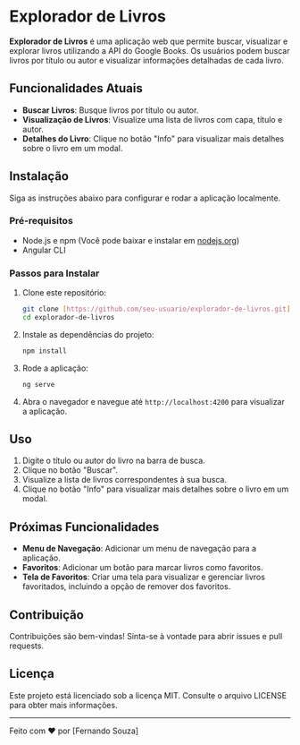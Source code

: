 # Explorador de Livros

**Explorador de Livros** é uma aplicação web que permite buscar, visualizar e explorar livros utilizando a API do Google Books. Os usuários podem buscar livros por título ou autor e visualizar informações detalhadas de cada livro.

## Funcionalidades Atuais

- **Buscar Livros**: Busque livros por título ou autor.
- **Visualização de Livros**: Visualize uma lista de livros com capa, título e autor.
- **Detalhes do Livro**: Clique no botão "Info" para visualizar mais detalhes sobre o livro em um modal.

## Instalação

Siga as instruções abaixo para configurar e rodar a aplicação localmente.

### Pré-requisitos

- Node.js e npm (Você pode baixar e instalar em [nodejs.org](https://nodejs.org/))
- Angular CLI

### Passos para Instalar

1. Clone este repositório:
    ```bash
    git clone [https://github.com/seu-usuario/explorador-de-livros.git](https://github.com/Fernando32117/Busca-de-Livros.git)
    cd explorador-de-livros
    ```

2. Instale as dependências do projeto:
    ```bash
    npm install
    ```

3. Rode a aplicação:
    ```bash
    ng serve
    ```

4. Abra o navegador e navegue até `http://localhost:4200` para visualizar a aplicação.

## Uso

1. Digite o título ou autor do livro na barra de busca.
2. Clique no botão "Buscar".
3. Visualize a lista de livros correspondentes à sua busca.
4. Clique no botão "Info" para visualizar mais detalhes sobre o livro em um modal.

## Próximas Funcionalidades

- **Menu de Navegação**: Adicionar um menu de navegação para a aplicação.
- **Favoritos**: Adicionar um botão para marcar livros como favoritos.
- **Tela de Favoritos**: Criar uma tela para visualizar e gerenciar livros favoritados, incluindo a opção de remover dos favoritos.

## Contribuição

Contribuições são bem-vindas! Sinta-se à vontade para abrir issues e pull requests.

## Licença

Este projeto está licenciado sob a licença MIT. Consulte o arquivo LICENSE para obter mais informações.

---

Feito com ❤️ por [Fernando Souza]
